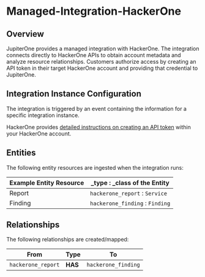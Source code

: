 # Managed-Integration-HackerOne

## Overview

JupiterOne provides a managed integration with HackerOne. The integration
connects directly to HackerOne APIs to obtain account metadata and analyze
resource relationships. Customers authorize access by creating an API token in
their target HackerOne account and providing that credential to JupiterOne.

## Integration Instance Configuration

The integration is triggered by an event containing the information for a
specific integration instance.

HackerOne provides [detailed instructions on creating an API token][1] within
your HackerOne account.

## Entities

The following entity resources are ingested when the integration runs:

| Example Entity Resource | \_type : \_class of the Entity  |
| ----------------------- | ------------------------------- |
| Report                  | `hackerone_report` : `Service`  |
| Finding                 | `hackerone_finding` : `Finding` |

## Relationships

The following relationships are created/mapped:

| From               | Type    | To                  |
| ------------------ | ------- | ------------------- |
| `hackerone_report` | **HAS** | `hackerone_finding` |

[1]: https://jupiterone.io/
